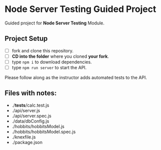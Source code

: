 # Node Server Testing Guided Project

Guided project for **Node Server Testing** Module.

## Project Setup

- [ ] fork and clone this repository.
- [ ] **CD into the folder** where you cloned **your fork**.
- [ ] type `npm i` to download dependencies.
- [ ] type `npm run server` to start the API.

Please follow along as the instructor adds automated tests to the API.

## Files with notes:
- ./__tests__/calc.test.js
- ./api/server.js
- ./api/server.spec.js
- ./data/dbConfig.js
- ./hobbits/hobbitsModel.js
- ./hobbits/hobbitsModel.spec.js
- ./knexfile.js
- ./package.json